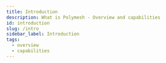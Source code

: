 ```yaml
---
title: Introduction
description: What is Polymesh - Overview and capabilities
id: introduction
slug: /intro
sidebar_label: Introduction
tags:
  - overview
  - capabilities
---
```

